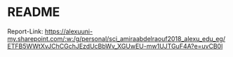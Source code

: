 # README

Report-Link: https://alexuuni-my.sharepoint.com/:w:/g/personal/sci_amiraabdelraouf2018_alexu_edu_eg/ETFB5WWtXvJChCGchJEzdUcBbWv_XGUwEU-mw1UJTGuF4A?e=uvCB0l

